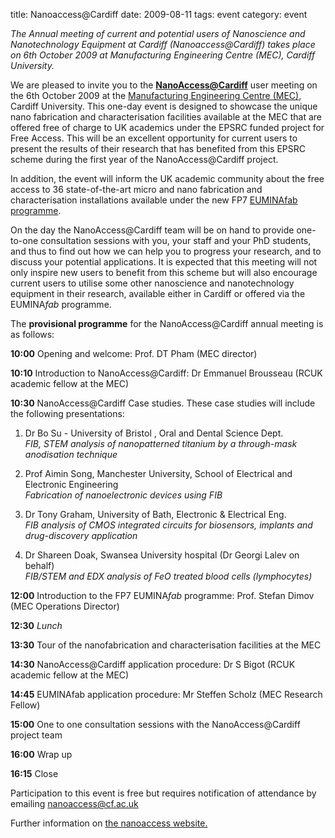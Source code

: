 title: Nanoaccess@Cardiff
date: 2009-08-11 
tags: event
category: event

*The Annual meeting of current and potential users of Nanoscience and Nanotechnology Equipment at Cardiff (Nanoaccess@Cardiff) takes place on 6th October 2009 at Manufacturing Engineering Centre (MEC), Cardiff University.*
<!--break-->
We are pleased to invite you to the [**NanoAccess@Cardiff**](http://nanoaccess.cf.ac.uk/) user meeting on the 6th October 2009 at the [Manufacturing Engineering Centre (MEC)](http://www.mec.cf.ac.uk/), Cardiff University. This one-day event is designed to showcase the unique nano fabrication and characterisation facilities available at the MEC that are offered free of charge to UK academics under the EPSRC funded project for Free Access. This will be an excellent opportunity for current users to present the results of their research that has benefited from this EPSRC scheme during the first year of the NanoAccess@Cardiff project. 

In addition, the event will inform the UK academic community about the free access to 36 state-of-the-art micro and nano fabrication and characterisation installations available under the new FP7 [EUMINAfab programme](http://www.euminafab.eu/).

On the day the NanoAccess@Cardiff team will be on  hand to provide one-to-one consultation sessions with you, your staff and your PhD students, and thus to find out how we can help you to progress your research, and to discuss your potential applications. It is expected that this meeting will not only  inspire new users to benefit from this scheme but will also encourage current users to utilise some other nanoscience and nanotechnology equipment in their research, available either in Cardiff or offered via the EUMINA*fab* programme. 

The **provisional programme** for the NanoAccess@Cardiff annual meeting is as follows:  

**10:00** Opening and welcome: Prof. DT Pham (MEC director)  

**10:10** Introduction to NanoAccess@Cardiff: Dr Emmanuel Brousseau (RCUK academic fellow at the MEC)  

**10:30** NanoAccess@Cardiff Case studies. These case studies will include the following presentations:  
  
1. Dr Bo Su - University of Bristol , Oral and Dental Science Dept.  
*FIB, STEM analysis of nanopatterned titanium by a through-mask anodisation technique* 

2. Prof Aimin Song, Manchester University, School of Electrical and Electronic Engineering  
*Fabrication of nanoelectronic devices using FIB*

3. Dr Tony Graham, University of Bath, Electronic & Electrical Eng.  
*FIB analysis of CMOS integrated circuits for biosensors, implants and drug-discovery application*  

4. Dr Shareen Doak, Swansea University hospital (Dr Georgi Lalev on behalf)  
*FIB/STEM and EDX analysis of FeO treated blood cells (lymphocytes)*  

**12:00** Introduction to the FP7 EUMINA*fab* programme: Prof. Stefan Dimov (MEC Operations Director)  

**12:30** *Lunch*  

**13:30** Tour of the nanofabrication and characterisation facilities at the MEC  

**14:30** NanoAccess@Cardiff  application procedure: Dr S Bigot (RCUK academic fellow at the MEC)  

**14:45** EUMINAfab application procedure: Mr Steffen Scholz (MEC Research Fellow)  

**15:00** One to one consultation sessions with the NanoAccess@Cardiff project team  
 
**16:00** Wrap up  

**16:15** Close 

Participation to this event is free but requires notification of attendance by emailing [nanoaccess@cf.ac.uk](mailto:nanoaccess@cf.ac.uk)  

Further information on [the nanoaccess website.](http://nanoaccess.cf.ac.uk/)